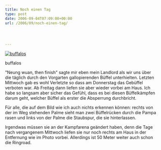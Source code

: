 ```yaml
---
title: Noch einen Tag
type: post
date: 2006-09-04T07:09:00+00:00
url: /2006/09/noch-einen-tag/




---
```

<div class="flickr">
  <a href="http://www.flickr.com/photos/schreibblogade/233701657/" title="buffalos"><img src="//static.flickr.com/94/233701657_8176765af3.jpg" alt="buffalos" /></a></p>

  <p>
    buffalos
  </p>
</div>

"Neung wuan, then finish" sagte mir eben mein Landlord als wir uns über die täglich durch den Vorgarten gallopierenden Büffel unterhielten. Letzten Mittwoch gab es wohl Verletzte so dass am Donnerstag das Gebüffel verboten war. Ab Freitag dann liefen sie aber wieder vorbei am Haus. Ich habe so langsam aber sicher das Gefühl, dass es bei diesen Büffelkämpfen darum geht, welcher Büffel als erster die Absperrung durchbricht.

Für alle, die auf dem Bild wie ich auch nichts erkennen können: rechts von der im Weg stehenden Palme sieht man zwei Büffelrücken durch die Pampa rasen und links von der Palme die Staubspur, die sie hinterlassen.

Irgendwas müssen sie an der Kampfarena geändert haben, denn die Tage nach vergangenem Mittwoch liefen sie nur noch rechts am Haus in der Entfernung wie im Photo vorbei. Allerdings ist 50 Meter weiter auch schon die Ringroad.
